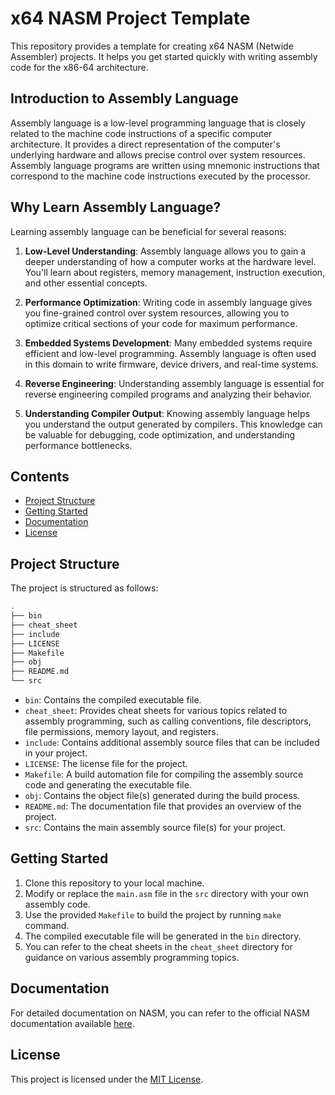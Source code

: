# x64 NASM Project Template

This repository provides a template for creating x64 NASM (Netwide Assembler) projects. It helps you get started quickly with writing assembly code for the x86-64 architecture.

## Introduction to Assembly Language

Assembly language is a low-level programming language that is closely related to the machine code instructions of a specific computer architecture. It provides a direct representation of the computer's underlying hardware and allows precise control over system resources. Assembly language programs are written using mnemonic instructions that correspond to the machine code instructions executed by the processor.

## Why Learn Assembly Language?

Learning assembly language can be beneficial for several reasons:

1. **Low-Level Understanding**: Assembly language allows you to gain a deeper understanding of how a computer works at the hardware level. You'll learn about registers, memory management, instruction execution, and other essential concepts.

2. **Performance Optimization**: Writing code in assembly language gives you fine-grained control over system resources, allowing you to optimize critical sections of your code for maximum performance.

3. **Embedded Systems Development**: Many embedded systems require efficient and low-level programming. Assembly language is often used in this domain to write firmware, device drivers, and real-time systems.

4. **Reverse Engineering**: Understanding assembly language is essential for reverse engineering compiled programs and analyzing their behavior.

5. **Understanding Compiler Output**: Knowing assembly language helps you understand the output generated by compilers. This knowledge can be valuable for debugging, code optimization, and understanding performance bottlenecks.

## Contents

- [Project Structure](#project-structure)
- [Getting Started](#getting-started)
- [Documentation](#documentation)
- [License](#license)

## Project Structure

The project is structured as follows:

```bash
.
├── bin
├── cheat_sheet
├── include
├── LICENSE
├── Makefile
├── obj
├── README.md
└── src
```

- `bin`: Contains the compiled executable file.
- `cheat_sheet`: Provides cheat sheets for various topics related to assembly programming, such as calling conventions, file descriptors, file permissions, memory layout, and registers.
- `include`: Contains additional assembly source files that can be included in your project.
- `LICENSE`: The license file for the project.
- `Makefile`: A build automation file for compiling the assembly source code and generating the executable file.
- `obj`: Contains the object file(s) generated during the build process.
- `README.md`: The documentation file that provides an overview of the project.
- `src`: Contains the main assembly source file(s) for your project.

## Getting Started

1. Clone this repository to your local machine.
2. Modify or replace the `main.asm` file in the `src` directory with your own assembly code.
3. Use the provided `Makefile` to build the project by running `make` command.
4. The compiled executable file will be generated in the `bin` directory.
5. You can refer to the cheat sheets in the `cheat_sheet` directory for guidance on various assembly programming topics.

## Documentation

For detailed documentation on NASM, you can refer to the official NASM documentation available [here](https://www.nasm.us/doc/).

## License

This project is licensed under the [MIT License](LICENSE).